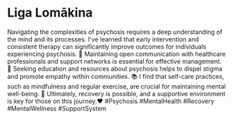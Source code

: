 


# Liga Lomākina


Navigating the complexities of psychosis requires a deep understanding of the mind and its processes. I've learned that early intervention and consistent therapy can significantly improve outcomes for individuals experiencing psychosis. 🧠 Maintaining open communication with healthcare professionals and support networks is essential for effective management. 🤝 Seeking education and resources about psychosis helps to dispel stigma and promote empathy within communities. 📚 I find that self-care practices, such as mindfulness and regular exercise, are crucial for maintaining mental well-being. 🧘 Ultimately, recovery is possible, and a supportive environment is key for those on this journey.❤️
#Psychosis #MentalHealth #Recovery #MentalWellness #SupportSystem






<!--
**liga-orqbas/liga-orqbas** is a ✨ _special_ ✨ repository because its `README.md` (this file) appears on your GitHub profile.




Here are some ideas to get you started:




- 🔭 I’m currently working on ...
- 🌱 I’m currently learning ...
- 👯 I’m looking to collaborate on ...
- 🤔 I’m looking for help with ...
- 💬 Ask me about ...
- 📫 How to reach me: ...
- 😄 Pronouns: ...
- ⚡ Fun fact: ...
-->



